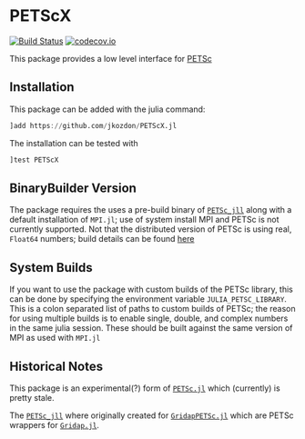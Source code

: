# PETScX

[![Build Status](https://github.com/jkozdon/PETScX.jl/workflows/CI/badge.svg)](https://github.com/jkozdon/PETScX.jl/actions/workflows/ci.yml)
[![codecov.io](http://codecov.io/github/jkozdon/PETScX.jl/coverage.svg?branch=master)](http://codecov.io/github/jkozdon/PETScX.jl?branch=master)

This package provides a low level interface for
[PETSc](https://www.mcs.anl.gov/petsc/)


## Installation

This package can be added with the julia command:
```julia
]add https://github.com/jkozdon/PETScX.jl
```
The installation can be tested with
```julia
]test PETScX
```

## BinaryBuilder Version

The package requires the uses a pre-build binary of
[`PETSc_jll`](https://github.com/JuliaBinaryWrappers/PETSc_jll.jl) along with a
default installation of `MPI.jl`; use of system install MPI and PETSc is not
currently supported. Not that the distributed version of PETSc is using real,
`Float64` numbers; build details can be found
[here](https://github.com/JuliaPackaging/Yggdrasil/blob/master/P/PETSc/build_tarballs.jl)

## System Builds

If you want to use the package with custom builds of the PETSc library, this can
be done by specifying the environment variable `JULIA_PETSC_LIBRARY`. This is a
colon separated list of paths to custom builds of PETSc; the reason for using
multiple builds is to enable single, double, and complex numbers in the same
julia session. These should be built against the same version of MPI as used
with `MPI.jl`

## Historical Notes

This package is an experimental(?) form of
[`PETSc.jl`](https://github.com/JuliaParallel/PETSc.jl) which (currently) is
pretty stale.

The [`PETSc_jll`](https://github.com/JuliaBinaryWrappers/PETSc_jll.jl) where
originally created for [`GridapPETSc.jl`](https://github.com/gridap/GridapPETSc.jl)
which are PETSc wrappers for [`Gridap.jl`](https://github.com/gridap/Gridap.jl).
